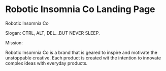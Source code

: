 # Robotic Insomnia Co Landing Page

Robotic Insomnia Co

Slogan: CTRL, ALT, DEL...BUT NEVER SLEEP.

Mission: 

Robotic Insomnia Co is a brand that is geared to inspire and motivate the unstoppable creative. Each product is created wit the intention to innovate complex ideas with everyday products.